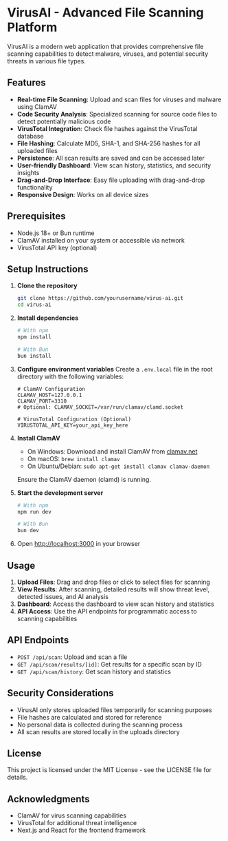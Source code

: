 # VirusAI - Advanced File Scanning Platform

VirusAI is a modern web application that provides comprehensive file scanning capabilities to detect malware, viruses, and potential security threats in various file types.

## Features

- **Real-time File Scanning**: Upload and scan files for viruses and malware using ClamAV
- **Code Security Analysis**: Specialized scanning for source code files to detect potentially malicious code
- **VirusTotal Integration**: Check file hashes against the VirusTotal database
- **File Hashing**: Calculate MD5, SHA-1, and SHA-256 hashes for all uploaded files
- **Persistence**: All scan results are saved and can be accessed later
- **User-friendly Dashboard**: View scan history, statistics, and security insights
- **Drag-and-Drop Interface**: Easy file uploading with drag-and-drop functionality
- **Responsive Design**: Works on all device sizes

## Prerequisites

- Node.js 18+ or Bun runtime
- ClamAV installed on your system or accessible via network
- VirusTotal API key (optional)

## Setup Instructions

1. **Clone the repository**
   ```bash
   git clone https://github.com/yourusername/virus-ai.git
   cd virus-ai
   ```

2. **Install dependencies**
   ```bash
   # With npm
   npm install
   
   # With Bun
   bun install
   ```

3. **Configure environment variables**
   Create a `.env.local` file in the root directory with the following variables:
   ```
   # ClamAV Configuration
   CLAMAV_HOST=127.0.0.1
   CLAMAV_PORT=3310
   # Optional: CLAMAV_SOCKET=/var/run/clamav/clamd.socket

   # VirusTotal Configuration (Optional)
   VIRUSTOTAL_API_KEY=your_api_key_here
   ```

4. **Install ClamAV**
   - On Windows: Download and install ClamAV from [clamav.net](https://www.clamav.net/downloads)
   - On macOS: `brew install clamav`
   - On Ubuntu/Debian: `sudo apt-get install clamav clamav-daemon`
   
   Ensure the ClamAV daemon (clamd) is running.

5. **Start the development server**
   ```bash
   # With npm
   npm run dev
   
   # With Bun
   bun dev
   ```

6. Open [http://localhost:3000](http://localhost:3000) in your browser

## Usage

1. **Upload Files**: Drag and drop files or click to select files for scanning
2. **View Results**: After scanning, detailed results will show threat level, detected issues, and AI analysis
3. **Dashboard**: Access the dashboard to view scan history and statistics
4. **API Access**: Use the API endpoints for programmatic access to scanning capabilities

## API Endpoints

- `POST /api/scan`: Upload and scan a file
- `GET /api/scan/results/[id]`: Get results for a specific scan by ID
- `GET /api/scan/history`: Get scan history and statistics

## Security Considerations

- VirusAI only stores uploaded files temporarily for scanning purposes
- File hashes are calculated and stored for reference
- No personal data is collected during the scanning process
- All scan results are stored locally in the uploads directory

## License

This project is licensed under the MIT License - see the LICENSE file for details.

## Acknowledgments

- ClamAV for virus scanning capabilities
- VirusTotal for additional threat intelligence
- Next.js and React for the frontend framework
